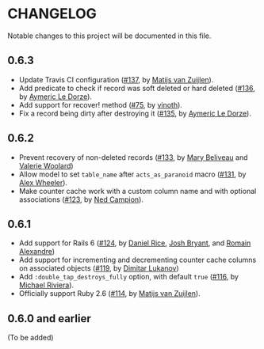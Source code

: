 # CHANGELOG

Notable changes to this project will be documented in this file.

## 0.6.3

* Update Travis CI configuration ([#137], by [Matijs van Zuijlen][mvz]).
* Add predicate to check if record was soft deleted or hard deleted ([#136],
  by [Aymeric Le Dorze][aymeric-ledorze]).
* Add support for recover! method ([#75], by [vinoth][avinoth]).
* Fix a record being dirty after destroying it ([#135], by
  [Aymeric Le Dorze][aymeric-ledorze]).

## 0.6.2

* Prevent recovery of non-deleted records
  ([#133], by [Mary Beliveau][marycodes2] and [Valerie Woolard][valeriecodes])
* Allow model to set `table_name` after `acts_as_paranoid` macro
  ([#131], by [Alex Wheeler][AlexWheeler]).
* Make counter cache work with a custom column name and with optional
  associations ([#123], by [Ned Campion][nedcampion]).

## 0.6.1

* Add support for Rails 6 ([#124], by [Daniel Rice][danielricecodes],
  [Josh Bryant][jbryant92], and [Romain Alexandre][RomainAlexandre])
* Add support for incrementing and decrementing counter cache columns on
  associated objects ([#119], by [Dimitar Lukanov][shadydealer])
* Add `:double_tap_destroys_fully` option, with default `true` ([#116],
  by [Michael Riviera][ri4a]).
* Officially support Ruby 2.6 ([#114], by [Matijs van Zuijlen][mvz]).

## 0.6.0 and earlier

(To be added)

<!-- Contributors -->

[ri4a]: https://github.com/ri4a
[mvz]: https://github.com/mvz
[shadydealer]: https://github.com/shadydealer
[danielricecodes]: https://github.com/danielricecodes
[jbryant92]: https://github.com/jbryant92
[nedcampion]: https://github.com/nedcampion
[RomainAlexandre]: https://github.com/RomainAlexandre
[AlexWheeler]: https://github.com/AlexWheeler
[marycodes2]: https://github.com/marycodes2
[valeriecodes]: https://github.com/valeriecodes
[aymeric-ledorze]: https://github.com/aymeric-ledorze
[avinoth]: https://github.com/avinoth

<!-- issues & pull requests -->

[#137]: https://github.com/ActsAsParanoid/acts_as_paranoid/pull/137
[#136]: https://github.com/ActsAsParanoid/acts_as_paranoid/pull/136
[#135]: https://github.com/ActsAsParanoid/acts_as_paranoid/pull/135
[#133]: https://github.com/ActsAsParanoid/acts_as_paranoid/pull/133
[#131]: https://github.com/ActsAsParanoid/acts_as_paranoid/pull/131
[#124]: https://github.com/ActsAsParanoid/acts_as_paranoid/pull/124
[#123]: https://github.com/ActsAsParanoid/acts_as_paranoid/pull/123
[#119]: https://github.com/ActsAsParanoid/acts_as_paranoid/pull/119
[#116]: https://github.com/ActsAsParanoid/acts_as_paranoid/pull/116
[#114]: https://github.com/ActsAsParanoid/acts_as_paranoid/pull/114
[#75]: https://github.com/ActsAsParanoid/acts_as_paranoid/pull/75
